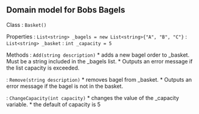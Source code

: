 ## Domain model for Bobs Bagels

Class
: `Basket()`

Properties
: `List<string> _bagels = new List<string>{"A", "B", "C"}`
: `List<string> _basket`
: `int _capacity = 5`

Methods
: `Add(string description)`
    * adds a new bagel order to _basket. Must be a string included in the _bagels list. 
    * Outputs an error message if the list capacity is exceeded.

: `Remove(string description)`
    * removes bagel from _basket. 
    * Outputs an error message if the bagel is not in the basket. 

: `ChangeCapacity(int capacity)`
    * changes the value of the _capacity variable.
    * the default of capacity is 5
